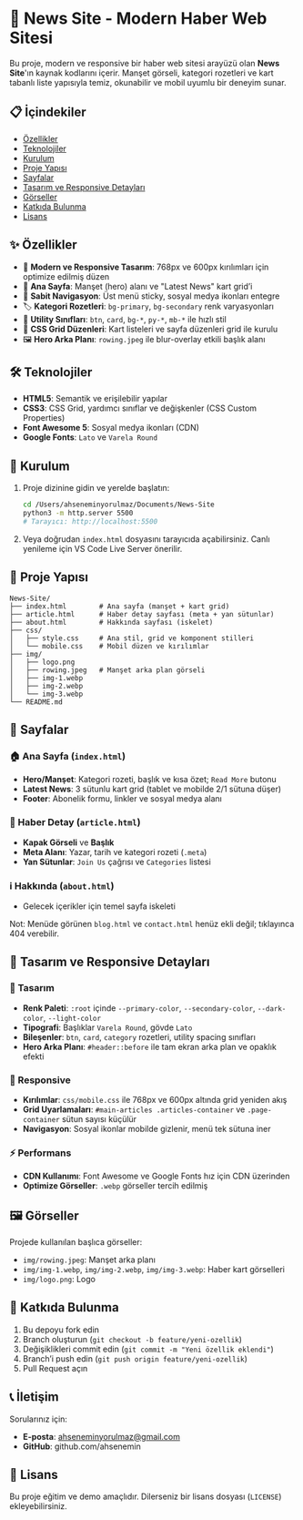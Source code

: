# 📰 News Site - Modern Haber Web Sitesi

Bu proje, modern ve responsive bir haber web sitesi arayüzü olan **News Site**'ın kaynak kodlarını içerir. Manşet görseli, kategori rozetleri ve kart tabanlı liste yapısıyla temiz, okunabilir ve mobil uyumlu bir deneyim sunar.

## 📋 İçindekiler

- [Özellikler](#özellikler)
- [Teknolojiler](#teknolojiler)
- [Kurulum](#kurulum)
- [Proje Yapısı](#proje-yapısı)
- [Sayfalar](#sayfalar)
- [Tasarım ve Responsive Detayları](#tasarım-ve-responsive-detayları)
- [Görseller](#görseller)
- [Katkıda Bulunma](#katkıda-bulunma)
- [Lisans](#lisans)

## ✨ Özellikler

- 🎨 **Modern ve Responsive Tasarım**: 768px ve 600px kırılımları için optimize edilmiş düzen
- 📰 **Ana Sayfa**: Manşet (hero) alanı ve "Latest News" kart grid’i
- 🧭 **Sabit Navigasyon**: Üst menü sticky, sosyal medya ikonları entegre
- 🏷️ **Kategori Rozetleri**: `bg-primary`, `bg-secondary` renk varyasyonları
- 🧩 **Utility Sınıfları**: `btn`, `card`, `bg-*`, `py-*`, `mb-*` ile hızlı stil
- 🧱 **CSS Grid Düzenleri**: Kart listeleri ve sayfa düzenleri grid ile kurulu
- 🖼️ **Hero Arka Planı**: `rowing.jpeg` ile blur-overlay etkili başlık alanı

## 🛠️ Teknolojiler

- **HTML5**: Semantik ve erişilebilir yapılar
- **CSS3**: CSS Grid, yardımcı sınıflar ve değişkenler (CSS Custom Properties)
- **Font Awesome 5**: Sosyal medya ikonları (CDN)
- **Google Fonts**: `Lato` ve `Varela Round`

## 🚀 Kurulum

1. Proje dizinine gidin ve yerelde başlatın:
   ```bash
   cd /Users/ahseneminyorulmaz/Documents/News-Site
   python3 -m http.server 5500
   # Tarayıcı: http://localhost:5500
   ```

2. Veya doğrudan `index.html` dosyasını tarayıcıda açabilirsiniz. Canlı yenileme için VS Code Live Server önerilir.

## 📁 Proje Yapısı

```
News-Site/
├── index.html        # Ana sayfa (manşet + kart grid)
├── article.html      # Haber detay sayfası (meta + yan sütunlar)
├── about.html        # Hakkında sayfası (iskelet)
├── css/
│   ├── style.css     # Ana stil, grid ve komponent stilleri
│   └── mobile.css    # Mobil düzen ve kırılımlar
├── img/
│   ├── logo.png
│   ├── rowing.jpeg   # Manşet arka plan görseli
│   ├── img-1.webp
│   ├── img-2.webp
│   └── img-3.webp
└── README.md
```

## 📄 Sayfalar

### 🏠 Ana Sayfa (`index.html`)
- **Hero/Manşet**: Kategori rozeti, başlık ve kısa özet; `Read More` butonu
- **Latest News**: 3 sütunlu kart grid (tablet ve mobilde 2/1 sütuna düşer)
- **Footer**: Abonelik formu, linkler ve sosyal medya alanı

### 📰 Haber Detay (`article.html`)
- **Kapak Görseli** ve **Başlık**
- **Meta Alanı**: Yazar, tarih ve kategori rozeti (`.meta`)
- **Yan Sütunlar**: `Join Us` çağrısı ve `Categories` listesi

### ℹ️ Hakkında (`about.html`)
- Gelecek içerikler için temel sayfa iskeleti

Not: Menüde görünen `blog.html` ve `contact.html` henüz ekli değil; tıklayınca 404 verebilir.

## 🎯 Tasarım ve Responsive Detayları

### 🎨 Tasarım
- **Renk Paleti**: `:root` içinde `--primary-color`, `--secondary-color`, `--dark-color`, `--light-color`
- **Tipografi**: Başlıklar `Varela Round`, gövde `Lato`
- **Bileşenler**: `btn`, `card`, `category` rozetleri, utility spacing sınıfları
- **Hero Arka Planı**: `#header::before` ile tam ekran arka plan ve opaklık efekti

### 📱 Responsive
- **Kırılımlar**: `css/mobile.css` ile 768px ve 600px altında grid yeniden akış
- **Grid Uyarlamaları**: `#main-articles .articles-container` ve `.page-container` sütun sayısı küçülür
- **Navigasyon**: Sosyal ikonlar mobilde gizlenir, menü tek sütuna iner

### ⚡ Performans
- **CDN Kullanımı**: Font Awesome ve Google Fonts hız için CDN üzerinden
- **Optimize Görseller**: `.webp` görseller tercih edilmiş

## 🖼️ Görseller

Projede kullanılan başlıca görseller:
- `img/rowing.jpeg`: Manşet arka planı
- `img/img-1.webp`, `img/img-2.webp`, `img/img-3.webp`: Haber kart görselleri
- `img/logo.png`: Logo

## 🤝 Katkıda Bulunma

1. Bu depoyu fork edin
2. Branch oluşturun (`git checkout -b feature/yeni-ozellik`)
3. Değişiklikleri commit edin (`git commit -m "Yeni özellik eklendi"`)
4. Branch’i push edin (`git push origin feature/yeni-ozellik`)
5. Pull Request açın

## 📞 İletişim

Sorularınız için:
- **E-posta**: ahseneminyorulmaz@gmail.com
- **GitHub**: github.com/ahsenemin

## 📄 Lisans

Bu proje eğitim ve demo amaçlıdır. Dilerseniz bir lisans dosyası (`LICENSE`) ekleyebilirsiniz.


